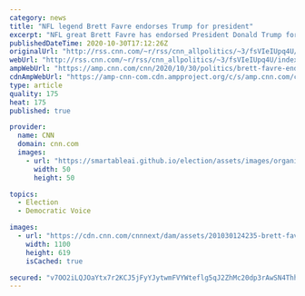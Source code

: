 ```yaml
---
category: news
title: "NFL legend Brett Favre endorses Trump for president"
excerpt: "NFL great Brett Favre has endorsed President Donald Trump for reelection. He's one of the most prominent figures in sports to publicly pledge support for the President.\n    \n"
publishedDateTime: 2020-10-30T17:12:26Z
originalUrl: "http://rss.cnn.com/~r/rss/cnn_allpolitics/~3/fsVIeIUpq4U/index.html"
webUrl: "http://rss.cnn.com/~r/rss/cnn_allpolitics/~3/fsVIeIUpq4U/index.html"
ampWebUrl: "https://amp.cnn.com/cnn/2020/10/30/politics/brett-favre-endorses-trump-trnd/index.html"
cdnAmpWebUrl: "https://amp-cnn-com.cdn.ampproject.org/c/s/amp.cnn.com/cnn/2020/10/30/politics/brett-favre-endorses-trump-trnd/index.html"
type: article
quality: 175
heat: 175
published: true

provider:
  name: CNN
  domain: cnn.com
  images:
    - url: "https://smartableai.github.io/election/assets/images/organizations/cnn.com-50x50.jpg"
      width: 50
      height: 50

topics:
  - Election
  - Democratic Voice

images:
  - url: "https://cdn.cnn.com/cnnnext/dam/assets/201030124235-brett-favre-file-restricted-super-tease.jpg"
    width: 1100
    height: 619
    isCached: true

secured: "v7OO2iLQJOaYtx7r2KCJ5jFyYJytwmFVYWteflg5qJ2ZhMc20dp3rAwSN4ThhQ6tCpes5W04oIFgQJheNi8tpEz1Zyo3MERGsT76s83AaOllEGF1Te6xJtYRvWnuz+FMWuKAFhjAsZJVmgMnwB0MLcB0hoN7pzpfCsPQZfdggBKZ8xekT2zIUSuWaQ86obcK6xP1kMM5JaRw9Lltrr/qtmzuI1plzn9iQKN0KQS3xPO5BfuRW/760OD6q1UtC6Sve04n1C3o0UGHW9+J7i8qTMKVIiwR4uLmystqHAHGFEZ2LKo1rQr3/Pe14UZ7y6US1z5YEDGXtEu7FndjrRzJJF8HQHp4aX8GcQH6kQrPvPM=;T2qUhFhaNbSJPZbBKObBHg=="
---
```


